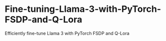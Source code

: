 # Fine-tuning-Llama-3-with-PyTorch-FSDP-and-Q-Lora
Efficiently fine-tune Llama 3 with PyTorch FSDP and Q-Lora
